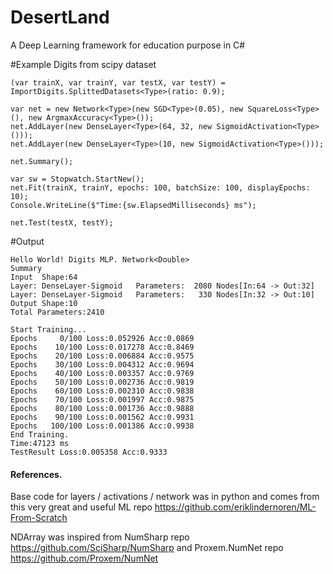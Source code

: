 # DesertLand
A Deep Learning framework for education purpose in C#

#Example Digits from scipy dataset

```
(var trainX, var trainY, var testX, var testY) = ImportDigits.SplittedDatasets<Type>(ratio: 0.9);

var net = new Network<Type>(new SGD<Type>(0.05), new SquareLoss<Type>(), new ArgmaxAccuracy<Type>());
net.AddLayer(new DenseLayer<Type>(64, 32, new SigmoidActivation<Type>()));
net.AddLayer(new DenseLayer<Type>(10, new SigmoidActivation<Type>()));

net.Summary();

var sw = Stopwatch.StartNew();
net.Fit(trainX, trainY, epochs: 100, batchSize: 100, displayEpochs: 10);
Console.WriteLine($"Time:{sw.ElapsedMilliseconds} ms");

net.Test(testX, testY);
```

#Output


```
Hello World! Digits MLP. Network<Double>
Summary
Input  Shape:64
Layer: DenseLayer-Sigmoid   Parameters:  2080 Nodes[In:64 -> Out:32]
Layer: DenseLayer-Sigmoid   Parameters:   330 Nodes[In:32 -> Out:10]
Output Shape:10
Total Parameters:2410

Start Training...
Epochs     0/100 Loss:0.052926 Acc:0.0869
Epochs    10/100 Loss:0.017278 Acc:0.8469
Epochs    20/100 Loss:0.006884 Acc:0.9575
Epochs    30/100 Loss:0.004312 Acc:0.9694
Epochs    40/100 Loss:0.003357 Acc:0.9769
Epochs    50/100 Loss:0.002736 Acc:0.9819
Epochs    60/100 Loss:0.002310 Acc:0.9838
Epochs    70/100 Loss:0.001997 Acc:0.9875
Epochs    80/100 Loss:0.001736 Acc:0.9888
Epochs    90/100 Loss:0.001562 Acc:0.9931
Epochs   100/100 Loss:0.001386 Acc:0.9938
End Training.
Time:47123 ms
TestResult Loss:0.005358 Acc:0.9333
```

#### References.
Base code for layers / activations / network was in python and comes from this very great and useful ML repo https://github.com/eriklindernoren/ML-From-Scratch

NDArray was inspired from NumSharp repo https://github.com/SciSharp/NumSharp and Proxem.NumNet repo https://github.com/Proxem/NumNet
